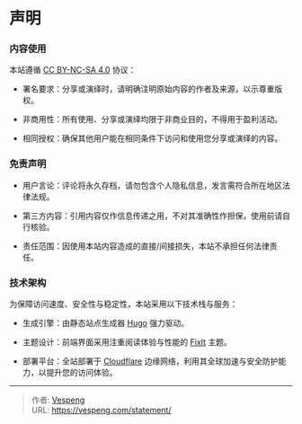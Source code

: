 # 声明


### 内容使用

本站遵循 [CC BY-NC-SA 4.0](https://creativecommons.org/licenses/by-nc-sa/4.0/) 协议：

- 署名要求：分享或演绎时，请明确注明原始内容的作者及来源，以示尊重版权。

- 非商用性：所有使用、分享或演绎均限于非商业目的，不得用于盈利活动。

- 相同授权：确保其他用户能在相同条件下访问和使用您分享或演绎的内容。

### 免责声明

- 用户言论：评论将永久存档，请勿包含个人隐私信息，发言需符合所在地区法律法规。

- 第三方内容：引用内容仅作信息传递之用，不对其准确性作担保，使用前请自行核验。

- 责任范围：因使用本站内容造成的直接/间接损失，本站不承担任何法律责任。

### 技术架构

为保障访问速度、安全性与稳定性，本站采用以下技术栈与服务：

- 生成引擎：由静态站点生成器 [Hugo](https://gohugo.io/) 强力驱动。

- 主题设计：前端界面采用注重阅读体验与性能的 [FixIt](https://fixit.lruihao.cn/) 主题。

- 部署平台：全站部署于 [Cloudflare](https://www.cloudflare-cn.com/) 边缘网络，利用其全球加速与安全防护能力，以提升您的访问体验。


---

> 作者: [Vespeng](https://github.com/vespeng/)  
> URL: https://vespeng.com/statement/  

